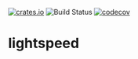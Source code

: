 [![crates.io](https://img.shields.io/crates/v/lightspeed.svg)](https://crates.io/crates/lightspeed)
![Build Status](https://github.com/LightHero/lightspeed/actions/workflows/build_and_test.yml/badge.svg)
[![codecov](https://codecov.io/gh/LightHero/lightspeed/branch/master/graph/badge.svg)](https://codecov.io/gh/LightHero/lightspeed)


# lightspeed